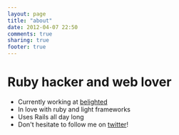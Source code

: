 ```yaml
---
layout: page
title: "about"
date: 2012-04-07 22:50
comments: true
sharing: true
footer: true
---
```


# Ruby hacker and web lover
* Currently working at [belighted](http://www.belighted.com)
* In love with ruby and light frameworks
* Uses Rails all day long
* Don't hesitate to follow me on [twitter](http://twitter.com/yann_ck)!